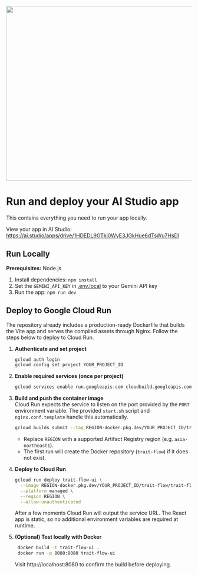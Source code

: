 <div align="center">
<img width="1200" height="475" alt="GHBanner" src="https://github.com/user-attachments/assets/0aa67016-6eaf-458a-adb2-6e31a0763ed6" />
</div>

# Run and deploy your AI Studio app

This contains everything you need to run your app locally.

View your app in AI Studio: https://ai.studio/apps/drive/1HDEDL9GTki0WyE3JGkHue6dTsWu7HsDI

## Run Locally

**Prerequisites:**  Node.js


1. Install dependencies:
   `npm install`
2. Set the `GEMINI_API_KEY` in [.env.local](.env.local) to your Gemini API key
3. Run the app:
   `npm run dev`

## Deploy to Google Cloud Run

The repository already includes a production-ready Dockerfile that builds the Vite app and serves the compiled assets through Nginx. Follow the steps below to deploy to Cloud Run.

1. **Authenticate and set project**
   ```bash
   gcloud auth login
   gcloud config set project YOUR_PROJECT_ID
   ```

2. **Enable required services (once per project)**
   ```bash
   gcloud services enable run.googleapis.com cloudbuild.googleapis.com artifactregistry.googleapis.com
   ```

3. **Build and push the container image**  
   Cloud Run expects the service to listen on the port provided by the `PORT` environment variable. The provided `start.sh` script and `nginx.conf.template` handle this automatically.
   ```bash
   gcloud builds submit --tag REGION-docker.pkg.dev/YOUR_PROJECT_ID/trait-flow/trait-flow-ui
   ```
   - Replace `REGION` with a supported Artifact Registry region (e.g. `asia-northeast1`).
   - The first run will create the Docker repository (`trait-flow`) if it does not exist.

4. **Deploy to Cloud Run**
   ```bash
   gcloud run deploy trait-flow-ui \
     --image REGION-docker.pkg.dev/YOUR_PROJECT_ID/trait-flow/trait-flow-ui \
     --platform managed \
     --region REGION \
     --allow-unauthenticated
   ```
   After a few moments Cloud Run will output the service URL. The React app is static, so no additional environment variables are required at runtime.

5. **(Optional) Test locally with Docker**
   ```bash
    docker build -t trait-flow-ui .
    docker run -p 8080:8080 trait-flow-ui
   ```
   Visit http://localhost:8080 to confirm the build before deploying.

